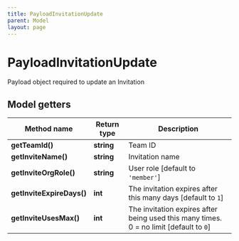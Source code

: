 ```yaml
---
title: PayloadInvitationUpdate
parent: Model
layout: page
---
```


# PayloadInvitationUpdate

Payload object required to update an Invitation

## Model getters

Method name | Return type | Description
------------ | ------------- | -------------
**getTeamId()** | **string** | Team ID
**getInviteName()** | **string** | Invitation name
**getInviteOrgRole()** | **string** | User role [default to `'member'`]
**getInviteExpireDays()** | **int** | The invitation expires after this many days [default to `1`]
**getInviteUsesMax()** | **int** | The invitation expires after being used this many times. 0 = no limit [default to `0`]

